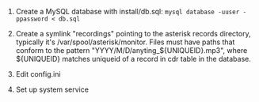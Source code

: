 1. Create a MySQL database with install/db.sql:
``mysql database -uuser -ppassword < db.sql``

2. Create a symlink "recordings" pointing to the asterisk records directory,
typically it's /var/spool/asterisk/monitor.
Files must have paths that conform to the pattern "YYYY/M/D/anyting_${UNIQUEID}.mp3",
where ${UNIQUEID} matches uniqueid of a record in cdr table in the database.

3. Edit config.ini

4. Set up system service
